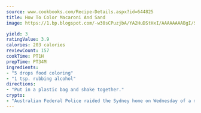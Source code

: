 ```yaml
---
source: www.cookbooks.com/Recipe-Details.aspx?id=644825
title: How To Color Macaroni And Sand
image: https://1.bp.blogspot.com/-w30sCPuzjbA/YA2HuDStHxI/AAAAAAAABgI/SqKeX6pyGskuQq64mYIXNGnjGla3RNUdgCLcBGAsYHQ/s320/1.png

yield: 3
ratingValue: 3.9
calories: 203 calories
reviewCount: 157
cookTime: PT1H
prepTime: PT34M
ingredients:
- "5 drops food coloring"
- "1 tsp. rubbing alcohol"
directions:
- "Put in a plastic bag and shake together."
crypto:
- "Australian Federal Police raided the Sydney home on Wednesday of a man named by Wired magazine as the probable creator of cryptocurrency bitcoin, a Reuters witness said."
---
```

